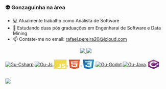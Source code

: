 ### :alien: Gonzaguinha na área


- :computer: Atualmente trabalho como Analista de Software
- :scroll: Estudando duas pós graduações em Engenharai de Software e Data Mining 
- 📫 Contate-me no email: rafael.pereira20@icloud.com

<div align="center">
  <a href="https://github.com/rafaelThi">
  <img height="180em" src="https://github-readme-stats.vercel.app/api?username=rafaelThi&show_icons=true&theme=tokyonight&include_all_commits"/>
  <img height="180em" src="https://github-readme-stats.vercel.app/api/top-langs/?username=rafaelThi&layout=compact&langs_count=7&theme=tokyonight"/>
</div>
  
<div style="display: inline_block"><br>
  <img align="center" alt="Gu-Csharp" height="30" width="40" src="https://cdn.jsdelivr.net/gh/devicons/devicon/icons/flutter/flutter-original.svg">
  <img align="center" alt="Gu-Js" height="30" width="40" src="https://cdn.jsdelivr.net/gh/devicons/devicon/icons/dart/dart-original.svg">
  <img align="center" alt="Gu-Js" height="30" width="40" src="https://raw.githubusercontent.com/devicons/devicon/master/icons/javascript/javascript-plain.svg">
  <img align="center" alt="Gu-HTML" height="30" width="40" src="https://raw.githubusercontent.com/devicons/devicon/master/icons/html5/html5-original.svg">
  <img align="center" alt="Gu-CSS" height="30" width="40" src="https://raw.githubusercontent.com/devicons/devicon/master/icons/css3/css3-original.svg">
  <img align="center" alt="Gu-Godot" height="30" width="40" src="https://cdn.jsdelivr.net/gh/devicons/devicon/icons/godot/godot-original.svg">
  <img align="center" alt="Gu-Java" height="30" width="40" src="https://cdn.jsdelivr.net/gh/devicons/devicon/icons/java/java-original.svg">
  <img align="center" alt="Gu-Csharp" height="30" width="40" src="https://raw.githubusercontent.com/devicons/devicon/master/icons/csharp/csharp-original.svg">
</div>
  
##
  
<div> 
  <a href="https://www.linkedin.com/in/rafael-thiago-pereira-de-melo/" target="_blank"><img src="https://img.shields.io/badge/-LinkedIn-%230077B5?style=for-the-badge&logo=linkedin&logoColor=white" target="_blank"></a> 
 
</div>
